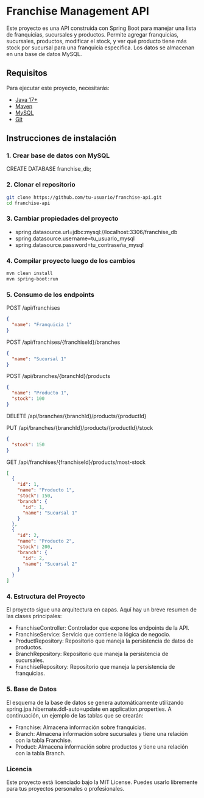  # Franchise Management API

Este proyecto es una API construida con Spring Boot para manejar una lista de franquicias, sucursales y productos. Permite agregar franquicias, sucursales, productos, modificar el stock, y ver qué producto tiene más stock por sucursal para una franquicia específica. Los datos se almacenan en una base de datos MySQL.

## Requisitos

Para ejecutar este proyecto, necesitarás:

- [Java 17+](https://www.oracle.com/java/technologies/javase-jdk17-downloads.html)
- [Maven](https://maven.apache.org/install.html)
- [MySQL](https://dev.mysql.com/downloads/mysql/)
- [Git](https://git-scm.com/)

## Instrucciones de instalación

### 1. Crear base de datos con MySQL

CREATE DATABASE franchise_db;

### 2. Clonar el repositorio

```bash
git clone https://github.com/tu-usuario/franchise-api.git
cd franchise-api
```

### 3. Cambiar propiedades del proyecto

- spring.datasource.url=jdbc:mysql://localhost:3306/franchise_db
- spring.datasource.username=tu_usuario_mysql
- spring.datasource.password=tu_contraseña_mysql

### 4. Compilar proyecto luego de los cambios

```bash
mvn clean install
mvn spring-boot:run
```

### 5. Consumo de los endpoints

POST /api/franchises

```json
{
  "name": "Franquicia 1"
}
```

POST /api/franchises/{franchiseId}/branches
```json
{
  "name": "Sucursal 1"
}
```

POST /api/branches/{branchId}/products

```json
{
  "name": "Producto 1",
  "stock": 100
}
```

DELETE /api/branches/{branchId}/products/{productId}

PUT /api/branches/{branchId}/products/{productId}/stock

```json
{
  "stock": 150
}
```

GET /api/franchises/{franchiseId}/products/most-stock
```json
[
  {
    "id": 1,
    "name": "Producto 1",
    "stock": 150,
    "branch": {
      "id": 1,
      "name": "Sucursal 1"
    }
  },
  {
    "id": 2,
    "name": "Producto 2",
    "stock": 200,
    "branch": {
      "id": 2,
      "name": "Sucursal 2"
    }
  }
]
```
### 4. Estructura del Proyecto
El proyecto sigue una arquitectura en capas. Aquí hay un breve resumen de las clases principales:

- FranchiseController: Controlador que expone los endpoints de la API.
- FranchiseService: Servicio que contiene la lógica de negocio.
- ProductRepository: Repositorio que maneja la persistencia de datos de productos.
- BranchRepository: Repositorio que maneja la persistencia de sucursales.
- FranchiseRepository: Repositorio que maneja la persistencia de franquicias.

### 5. Base de Datos
El esquema de la base de datos se genera automáticamente utilizando spring.jpa.hibernate.ddl-auto=update en application.properties. A continuación, un ejemplo de las tablas que se crearán:

- Franchise: Almacena información sobre franquicias.
- Branch: Almacena información sobre sucursales y tiene una relación con la tabla Franchise.
- Product: Almacena información sobre productos y tiene una relación con la tabla Branch.

### Licencia
Este proyecto está licenciado bajo la MIT License. Puedes usarlo libremente para tus proyectos personales o profesionales.

